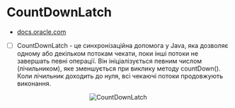 # CountDownLatch 
- [ docs.oracle.com ](https://docs.oracle.com/en/java/javase/20/docs/api/java.base/java/util/concurrent/CountDownLatch.html)


- [ ] CountDownLatch - це синхронізаційна допомога у Java, яка дозволяє одному або декільком потокам чекати, поки інші потоки не завершать певні операції. Він ініціалізується певним числом (лічильником), яке зменшується при виклику методу countDown(). Коли лічильник доходить до нуля, всі чекаючі потоки продовжують виконання.
<p align="center">
  <img src="./count_down_latch.gif.gif" alt="CountDownLatch">
</p>

